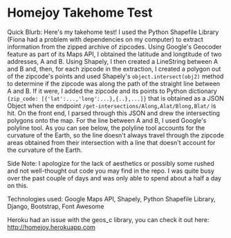 Homejoy Takehome Test
=======

Quick Blurb: Here's my takehome test! I used the Python Shapefile Library (Fiona had a problem with dependencies on my computer)
to extract information from the zipped archive of zipcodes. Using Google's Geocoder feature as part of its Maps API, I obtained the
latitude and longtitude of two addresses, A and B. Using Shapely, I then created a LineString between A and B and, then, for
each zipcode in the extraction, I created a polygon out of the zipcode's points and used Shapely's ```object.intersect(obj2)``` method
to determine if the zipcode was along the path of the straight line between A and B. If it were, I added the zipcode and its points
to Python dictionary ```{zip_code: [{'lat':...,'long':...},{..},...]}``` that is obtained as a JSON Object when the endpoint
```/get-intersections/Along,Alat/Blong,Blat/``` is hit. On the front end, I parsed through this JSON and drew the intersecting
polygons onto the map. For the line between A and B, I used Google's polyline tool. As you can see below, the polyline tool
accounts for the curvature of the Earth, so the line doesn't always travel through the zipcode areas obtained from their
intersection with a line that doesn't account for the curvature of the Earth.

Side Note: I apologize for the lack of aesthetics or possibly some rushed and not well-thought out code you may find in the repo. I was quite busy
over the past couple of days and was only able to spend about a half a day on this.

Technologies used: Google Maps API, Shapely, Python Shapefile Library, Django, Bootstrap, Font Awesome

Heroku had an issue with the geos_c library, you can check it out here: http://homejoy.herokuapp.com
